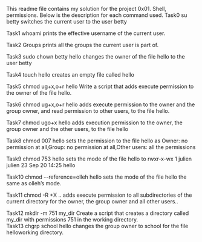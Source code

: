 This readme file contains my solution for the project 0x01. Shell, permissions.
Below is the description for each command used.
Task0
su betty				switches the current user to the user betty

Task1
whoami 				prints the effective username of the current user.

Task2
Groups					prints all the groups the current user is part of.

Task3
sudo chown betty hello			changes the owner of the file hello to the user betty

Task4
touch hello				creates an empty file called hello

Task5
chmod ug+x,o+r  hello			Write a script that adds execute permission to the owner of the file hello.

Task6
chmod ug+x,o+r  hello	adds execute permission to the owner and the group owner, and read permission to other users, to the file hello.

Task7
chmod ugo+x hello	adds execution permission to the owner, the group owner and the other users, to the file hello


Task8
chmod 007 hello			sets the permission to the file hello as Owner: no permission at all,Group: no permission at all,Other users: all the permissions

Task9
chmod 753 hello			sets the mode of the file hello to rwxr-x-wx 1 julien julien 23 Sep 20 14:25 hello

Task10
chmod --reference=olleh hello	sets the mode of the file hello the same as olleh’s mode.


Task11 
chmod -R +X ..	adds execute permission to all subdirectories of the current directory for the owner, the group owner and all other users..

Task12
mkdir -m 751 my_dir	Create a script that creates a directory called my_dir with permissions 751 in the working directory.	
Task13
chgrp school hello			changes the group owner to school for the file helloworking directory.

